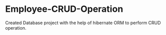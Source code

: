 # Employee-CRUD-Operation
Created Database project with the help of hibernate ORM to perform CRUD operation.
